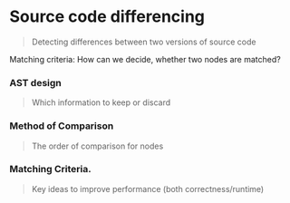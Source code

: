 # Source code differencing

>  Detecting differences between two versions of source code

Matching criteria: How can we decide, whether two nodes are matched?

### AST design

> Which information to keep or discard

### Method of Comparison

> The order of comparison for nodes


### Matching Criteria.

> Key ideas to improve performance (both correctness/runtime)
